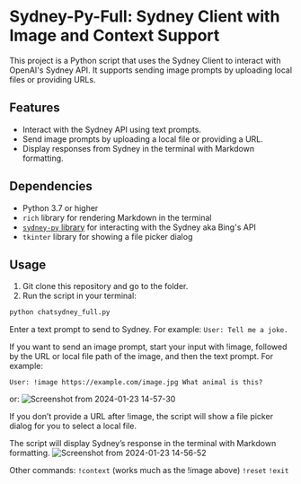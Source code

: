 # Sydney-Py-Full: Sydney Client with Image and Context Support

This project is a Python script that uses the Sydney Client to interact with OpenAI's Sydney API. It supports sending image prompts by uploading local files or providing URLs. 

## Features

- Interact with the Sydney API using text prompts.
- Send image prompts by uploading a local file or providing a URL.
- Display responses from Sydney in the terminal with Markdown formatting.

## Dependencies

- Python 3.7 or higher
- `rich` library for rendering Markdown in the terminal
- [`sydney-py` library](https://github.com/vsakkas/sydney.py) for interacting with the Sydney aka Bing's API
- `tkinter` library for showing a file picker dialog

## Usage
1. Git clone this repository and go to the folder.
2. Run the script in your terminal:

```bash
python chatsydney_full.py
```
Enter a text prompt to send to Sydney. For example:
`User: Tell me a joke.`

If you want to send an image prompt, start your input with !image, followed by the URL or local file path of the image, and then the text prompt. For example:
```
User: !image https://example.com/image.jpg What animal is this?
```
or:
![Screenshot from 2024-01-23 14-57-30](https://github.com/Manamama/Sydney-Pi-Images/assets/78492008/583c5617-5903-4be0-a79f-6eb1d0ed4caf)


If you don’t provide a URL after !image, the script will show a file picker dialog for you to select a local file.

The script will display Sydney’s response in the terminal with Markdown formatting.
![Screenshot from 2024-01-23 14-56-52](https://github.com/Manamama/Sydney-Pi-Images/assets/78492008/90f8a0f2-a48a-4168-a1f5-7d7255a200b1)
    
Other commands:
```!context``` (works much as the !image above)
```!reset```
```!exit```
